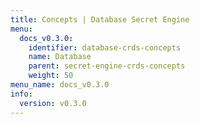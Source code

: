 ```yaml
---
title: Concepts | Database Secret Engine
menu:
  docs_v0.3.0:
    identifier: database-crds-concepts
    name: Database
    parent: secret-engine-crds-concepts
    weight: 50
menu_name: docs_v0.3.0
info:
  version: v0.3.0
---
```


